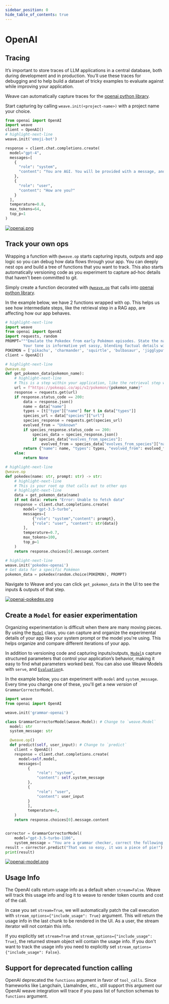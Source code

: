 ```yaml
---
sidebar_position: 0
hide_table_of_contents: true
---
```


# OpenAI

## Tracing

It’s important to store traces of LLM applications in a central database, both during development and in production. You’ll use these traces for debugging and to help build a dataset of tricky examples to evaluate against while improving your application.

Weave can automatically capture traces for the [openai python library](https://platform.openai.com/docs/api-reference?lang=python). 

Start capturing by calling `weave.init(<project-name>)` with a project name your choice.

```python
from openai import OpenAI
import weave
client = OpenAI()
# highlight-next-line
weave.init('emoji-bot')

response = client.chat.completions.create(
  model="gpt-4",
  messages=[
    {
      "role": "system",
      "content": "You are AGI. You will be provided with a message, and your task is to respond using emojis only."
    },
    {
      "role": "user",
      "content": "How are you?"
    }
  ],
  temperature=0.8,
  max_tokens=64,
  top_p=1
)
```

[![openai.png](imgs/openai.png)](https://wandb.ai/_scott/emoji-bot/weave/calls)

## Track your own ops

Wrapping a function with `@weave.op` starts capturing inputs, outputs and app logic so you can debug how data flows through your app. You can deeply nest ops and build a tree of functions that you want to track. This also starts automatically versioning code as you experiment to capture ad-hoc details that haven't been committed to git.

Simply create a function decorated with [`@weave.op`](/guides/tracking/ops) that calls into [openai python library](https://platform.openai.com/docs/api-reference?lang=python).

In the example below, we have 2 functions wrapped with op. This helps us see how intermediate steps, like the retrieval step in a RAG app, are affecting how our app behaves.

```python
# highlight-next-line
import weave
from openai import OpenAI
import requests, random
PROMPT="""Emulate the Pokedex from early Pokémon episodes. State the name of the Pokemon and then describe it.
        Your tone is informative yet sassy, blending factual details with a touch of dry humor. Be concise, no more than 3 sentences. """
POKEMON = ['pikachu', 'charmander', 'squirtle', 'bulbasaur', 'jigglypuff', 'meowth', 'eevee']
client = OpenAI()

# highlight-next-line
@weave.op
def get_pokemon_data(pokemon_name):
    # highlight-next-line
    # This is a step within your application, like the retrieval step within a RAG app
    url = f"https://pokeapi.co/api/v2/pokemon/{pokemon_name}"
    response = requests.get(url)
    if response.status_code == 200:
        data = response.json()
        name = data["name"]
        types = [t["type"]["name"] for t in data["types"]]
        species_url = data["species"]["url"]
        species_response = requests.get(species_url)
        evolved_from = "Unknown"
        if species_response.status_code == 200:
            species_data = species_response.json()
            if species_data["evolves_from_species"]:
                evolved_from = species_data["evolves_from_species"]["name"]
        return {"name": name, "types": types, "evolved_from": evolved_from}
    else:
        return None

# highlight-next-line
@weave.op
def pokedex(name: str, prompt: str) -> str:
    # highlight-next-line
    # This is your root op that calls out to other ops
    # highlight-next-line
    data = get_pokemon_data(name) 
    if not data: return "Error: Unable to fetch data"
    response = client.chat.completions.create(
        model="gpt-3.5-turbo",
        messages=[
            {"role": "system","content": prompt},
            {"role": "user", "content": str(data)}
        ],
        temperature=0.7,
        max_tokens=100,
        top_p=1
    )
    return response.choices[0].message.content

# highlight-next-line
weave.init('pokedex-openai')
# Get data for a specific Pokémon
pokemon_data = pokedex(random.choice(POKEMON), PROMPT)
```

Navigate to Weave and you can click `get_pokemon_data` in the UI to see the inputs & outputs of that step.

[![openai-pokedex.png](imgs/openai-pokedex.png)](https://wandb.ai/_scott/pokedex-openai/weave)

## Create a `Model` for easier experimentation

Organizing experimentation is difficult when there are many moving pieces. By using the [`Model`](/guides/core-types/models) class, you can capture and organize the experimental details of your app like your system prompt or the model you're using. This helps organize and compare different iterations of your app. 

In addition to versioning code and capturing inputs/outputs, [`Model`](/guides/core-types/models)s capture structured parameters that control your application’s behavior, making it easy to find what parameters worked best. You can also use Weave Models with `serve`, and [`Evaluation`](/guides/core-types/evaluations)s.

In the example below, you can experiment with `model` and `system_message`. Every time you change one of these, you'll get a new _version_ of `GrammarCorrectorModel`. 

```python
import weave
from openai import OpenAI

weave.init('grammar-openai')

class GrammarCorrectorModel(weave.Model): # Change to `weave.Model`
  model: str
  system_message: str

  @weave.op()
  def predict(self, user_input): # Change to `predict`
    client = OpenAI()
    response = client.chat.completions.create(
      model=self.model,
      messages=[
          {
              "role": "system",
              "content": self.system_message
          },
          {
              "role": "user",
              "content": user_input
          }
          ],
          temperature=0,
    )
    return response.choices[0].message.content


corrector = GrammarCorrectorModel(
    model="gpt-3.5-turbo-1106",
    system_message = "You are a grammar checker, correct the following user input.")
result = corrector.predict("That was so easy, it was a piece of pie!")
print(result)
```

[![openai-model.png](imgs/openai-model.png)](https://wandb.ai/_scott/grammar-openai/weave/calls)

## Usage Info

The OpenAI calls return usage info as a default when `stream=False`. Weave will track this usage info and log it to weave to render token counts and cost of the call.

In case you set `stream=True`, we will automatically patch the call execution with `stream_options={"include_usage": True}` argument. This will return the usage info in the last chunk to be rendered in the UI. As a user, the stream iterator will not contain this info.

If you explicitly set `stream=True` and `stream_options={"include_usage": True}`, the returned stream object will contain the usage info. If you don't want to track the usage info you need to explicitly set `stream_options={"include_usage": False}`.

## Support for deprecated function calling

OpenAI deprecated the `functions` argument in favor of `tool_calls`. Since frameworks like Langchain, LlamaIndex, etc., still support this argument our OpenAI weave integration will trace if you pass list of function schemas to `functions` argument. 
